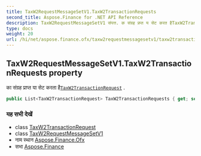 ```yaml
---
title: TaxW2RequestMessageSetV1.TaxW2TransactionRequests
second_title: Aspose.Finance for .NET API Reference
description: TaxW2RequestMessageSetV1 संपत्त. क संग्रह प्रप्त य सेट करत हैTaxW2TransactionRequest .
type: docs
weight: 20
url: /hi/net/aspose.finance.ofx/taxw2requestmessagesetv1/taxw2transactionrequests/
---
```

## TaxW2RequestMessageSetV1.TaxW2TransactionRequests property

का संग्रह प्राप्त या सेट करता है[`TaxW2TransactionRequest`](../../../aspose.finance.ofx.taxw2/taxw2transactionrequest/) .

```csharp
public List<TaxW2TransactionRequest> TaxW2TransactionRequests { get; set; }
```

### यह सभी देखें

* class [TaxW2TransactionRequest](../../../aspose.finance.ofx.taxw2/taxw2transactionrequest/)
* class [TaxW2RequestMessageSetV1](../)
* नाम स्थान [Aspose.Finance.Ofx](../../taxw2requestmessagesetv1/)
* सभा [Aspose.Finance](../../../)


